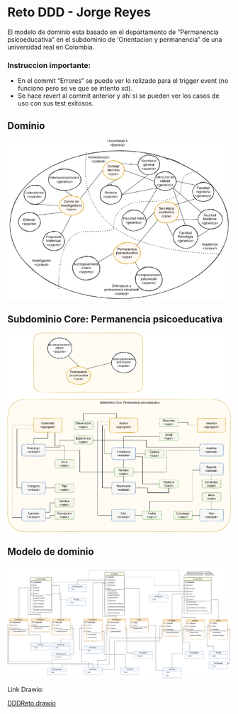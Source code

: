 # Reto DDD - Jorge Reyes

El modelo de dominio esta basado en el departamento de “Permanencia psicoeducativa” en el subdominio de ‘Orientacion y permanencia” de una universidad real en Colombia.

### Instruccion importante:

- En el commit “Errores” se puede ver lo relizado para el trigger event (no funciono pero se ve que se intento xd).
- Se hace revert al commit anterior y ahi si se pueden ver los casos de uso con sus test exitosos.

## Dominio

![DDDReto-Dominio.drawio.png](Reto%20DDD%20-%20Jorge%20Reyes%2035465dbfbc3e4213afa597452773ce15/DDDReto-Dominio.drawio.png)

## Subdominio Core: Permanencia psicoeducativa

![DDDReto-Permanencia Psicoeducativa.drawio.png](Reto%20DDD%20-%20Jorge%20Reyes%2035465dbfbc3e4213afa597452773ce15/DDDReto-Permanencia_Psicoeducativa.drawio.png)

## Modelo de dominio

![DDDReto-Modelo de dominio.drawio.png](Reto%20DDD%20-%20Jorge%20Reyes%2035465dbfbc3e4213afa597452773ce15/DDDReto-Modelo_de_dominio.drawio.png)

Link Drawio: 

[DDDReto.drawio](https://drive.google.com/file/d/1HjFyzAvWkpweUR0ZAlOnTByqbaqh3YYv/view?usp=sharing)